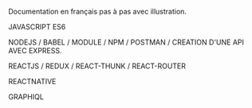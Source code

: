 Documentation en français pas à pas avec illustration.

JAVASCRIPT ES6

NODEJS / BABEL / MODULE / NPM / POSTMAN / CREATION D'UNE API AVEC EXPRESS.

REACTJS / REDUX / REACT-THUNK / REACT-ROUTER

REACTNATIVE

GRAPHIQL
